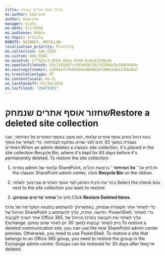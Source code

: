 ```yaml
---
title: שחזור אוסף אתרים שנמחק
ms.author: kaarins
author: kaarins
manager: scotv
ms.date: 5/1/2018
ms.audience: Admin
ms.topic: article
ROBOTS: NOINDEX, NOFOLLOW
localization_priority: Priority
ms.collection: Adm_O365
ms.custom: Adm_O365
ms.assetid: cf7521c3-97b4-465a-97eb-6c0a41338a30
ms.openlocfilehash: b3c72033dfcc093dd0c2837d2866c6a78d64449c
ms.sourcegitcommit: e2864efcfb493b6e46b662b746661a61232bdba7
ms.translationtype: MT
ms.contentlocale: he-IL
ms.lasthandoff: 01/24/2019
ms.locfileid: "29471921"
---
```

# <a name="restore-a-deleted-site-collection"></a><span data-ttu-id="b0a46-102">שחזור אוסף אתרים שנמחק</span><span class="sxs-lookup"><span data-stu-id="b0a46-102">Restore a deleted site collection</span></span>

<span data-ttu-id="b0a46-p101">בעת ניהול מוחק אוסף אתרים קלאסי, הוא מוצב באוסף האתרים סל המיחזור, שבו נשמרת במשך 93 ימים לפני שהיא נמחקת לצמיתות. כדי לשחזר את אוסף האתרים:</span><span class="sxs-lookup"><span data-stu-id="b0a46-p101">When an admin deletes a classic site collection, it's placed in the site collection Recycle Bin, where it's kept for 93 days before it's permanently deleted. To restore the site collection:</span></span>
  
1. <span data-ttu-id="b0a46-105">במרכז admin קלאסי של SharePoint, לחץ על ' **סל המיחזור** ' ברצועת הכלים.</span><span class="sxs-lookup"><span data-stu-id="b0a46-105">In the classic SharePoint admin center, click **Recycle Bin** on the ribbon.</span></span> 
    
2. <span data-ttu-id="b0a46-106">בחר את תיבת הסימון לצד אוסף האתרים שברצונך לשחזר.</span><span class="sxs-lookup"><span data-stu-id="b0a46-106">Select the check box next to the site collection you want to restore.</span></span>
    
3. <span data-ttu-id="b0a46-107">לחץ על **שחזור פריטים שנמחקו**.</span><span class="sxs-lookup"><span data-stu-id="b0a46-107">Click **Restore Deleted Items**.</span></span>
    
<span data-ttu-id="b0a46-p102">כדי לשחזר אתר תקשורת שנמחק, באפשרותך להשתמש בתצוגה המקדימה של מרכז הניהול של SharePoint חדשה. אחרת, עליך להשתמש ב- PowerShell. כדי לשחזר אתר השייך לקבוצת Office 365, עליך לשחזר את הקבוצה במרכז הניהול של Exchange. ניתן לשחזר קבוצות למשך 30 יום לאחר שהם נמחקו.</span><span class="sxs-lookup"><span data-stu-id="b0a46-p102">To restore a deleted communication site, you can use the new SharePoint admin center preview. Otherwise, you need to use PowerShell. To restore a site that belongs to an Office 365 group, you need to restore the group in the Exchange admin center. Groups can be restored for 30 days after they're deleted.</span></span>
  

